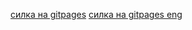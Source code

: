 [силка на gitpages](https://darynamhappy.github.io/1-front-end/index.html)
[силка на gitpages eng](https://darynamhappy.github.io/1-front-end/page.html)

